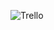 
![Trello ](https://raw.githubusercontent.com/KurtRodrigues/IGN-II_GSW/master/4%C2%BA%20ENTREGA/trello%2015-06-20.JPG "Title")
